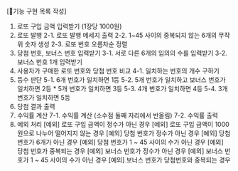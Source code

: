 [🎰기능 구현 목록 작성]
1. 로또 구입 금액 입력받기 (1장당 1000원)
2. 로또 발행
    2-1. 로또 발행 메세지 출력
    2-2. 1~45 사이의 중복되지 않는 6개의 무작위 숫자 생성 
    2-3. 로또 번호 오름차순 정렬 
3. 당첨 번호, 보너스 번호 입력받기
    3-1. 서로 다른 6개의 임의의 수를 입력받기
    3-2. 보너스 번호 1개 입력받기 
4. 사용자가 구매한 로또 번호와 당첨 번호 비교
    4-1. 일치하는 번호의 개수 구하기 
5. 등수 판단
    5-1. 6개 번호가 일치하면 1등
    5-2. 5개 번호가 일치하고 보너스 번호가 일치하면 2등
        * 5개 번호가 일치하면 3등
    5-3. 4개 번호가 일치하면 4등
    5-4. 3개 번호가 일치하면 5등 
6. 당첨 결과 출력 
7. 수익률 계산
    7-1. 수익률 계산 (소수점 둘째 자리에서 반올림)
    7-2. 수익률 출력 
8. 예외 처리
   [예외] 로또 구입 금액이 정수가 아닌 경우
   [예외] 로또 구입 금액이 1000원으로 나누어 떨어지지 않는 경우
   [예외] 당첨 번호가 정수가 아닌 경우
   [예외] 당첨 번호가 6개가 아닌 경우
   [예외] 당첨 번호가 1 ~ 45 사이의 수가 아닌 경우
   [예외] 당첨 번호가 중복되는 경우
   [예외] 보너스 번호가 정수가 아닌 경우
   [예외] 보너스 번호가 1 ~ 45 사이의 수가 아닌 경우
   [예외] 보너스 번호가 당첨번호와 중복되는 경우